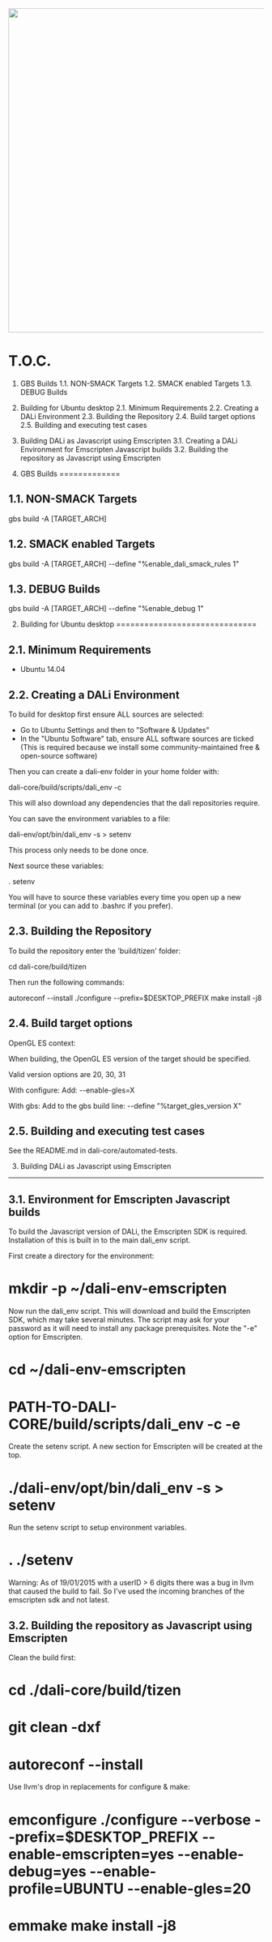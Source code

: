 <img src="https://dalihub.github.io/images/DaliLogo640x400.png" width=640>

T.O.C.
======

 1.   GBS Builds
 1.1. NON-SMACK Targets
 1.2. SMACK enabled Targets
 1.3. DEBUG Builds
 2.   Building for Ubuntu desktop
 2.1. Minimum Requirements
 2.2. Creating a DALi Environment
 2.3. Building the Repository
 2.4. Build target options
 2.5. Building and executing test cases
 3.   Building DALi as Javascript using Emscripten
 3.1. Creating a DALi Environment for Emscripten Javascript builds
 3.2. Building the repository as Javascript using Emscripten

1. GBS Builds
=============

1.1. NON-SMACK Targets
----------------------

 gbs build -A [TARGET_ARCH]

1.2. SMACK enabled Targets
--------------------------

 gbs build -A [TARGET_ARCH] --define "%enable_dali_smack_rules 1"

1.3. DEBUG Builds
-----------------

 gbs build -A [TARGET_ARCH] --define "%enable_debug 1"


2. Building for Ubuntu desktop
==============================

2.1. Minimum Requirements
------------------------

 - Ubuntu 14.04

2.2. Creating a DALi Environment
-------------------------------

To build for desktop first ensure ALL sources are selected:
 - Go to Ubuntu Settings and then to "Software & Updates"
 - In the "Ubuntu Software" tab, ensure ALL software sources are ticked
   (This is required because we install some community-maintained free & open-source software)

Then you can create a dali-env folder in your home folder with:

 dali-core/build/scripts/dali_env -c

This will also download any dependencies that the dali repositories require.

You can save the environment variables to a file:

 dali-env/opt/bin/dali_env -s > setenv

This process only needs to be done once.

Next source these variables:

 . setenv

You will have to source these variables every time you open up a new terminal (or you can add to .bashrc if you prefer).


2.3. Building the Repository
----------------------------

To build the repository enter the 'build/tizen' folder:

 cd dali-core/build/tizen

Then run the following commands:

 autoreconf --install
 ./configure --prefix=$DESKTOP_PREFIX
 make install -j8


2.4. Build target options
-------------------------

OpenGL ES context:

When building, the OpenGL ES version of the target should be specified.

Valid version options are 20, 30, 31

With configure:
Add: --enable-gles=X

With gbs:
Add to the gbs build line: --define "%target_gles_version X"


2.5. Building and executing test cases
--------------------------------------

See the README.md in dali-core/automated-tests.


3. Building DALi as Javascript using Emscripten
-----------------------------------------------


3.1. Environment for Emscripten Javascript builds
--------------------------------------------------

To build the Javascript version of DALi, the Emscripten SDK is required.
Installation of this is built in to the main dali_env script.

First create a directory for the environment:

# mkdir -p ~/dali-env-emscripten

Now run the dali_env script. This will download and build the Emscripten SDK, which may take several minutes.
The script may ask for your password as it will need to install any package prerequisites.
Note the "-e" option for Emscripten.

# cd ~/dali-env-emscripten
# PATH-TO-DALI-CORE/build/scripts/dali_env -c -e

Create the setenv script. A new section for Emscripten will be created at the top.

# ./dali-env/opt/bin/dali_env -s > setenv

Run the setenv script to setup environment variables.

# . ./setenv

Warning: As of 19/01/2015 with a userID > 6 digits there was a bug in llvm that caused
the build to fail. So I've used the incoming branches of the emscripten sdk and not latest.


3.2. Building the repository as Javascript using Emscripten
-----------------------------------------------------------

Clean the build first:

# cd ./dali-core/build/tizen
# git clean -dxf
# autoreconf --install

Use llvm's drop in replacements for configure & make:

# emconfigure ./configure --verbose --prefix=$DESKTOP_PREFIX --enable-emscripten=yes --enable-debug=yes --enable-profile=UBUNTU --enable-gles=20
# emmake make install -j8


